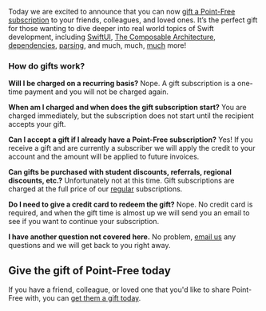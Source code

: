 Today we are excited to announce that you can now [gift a Point-Free subscription](/gifts) to your friends, colleagues, and loved ones. It’s the perfect gift for those wanting to dive deeper into real world topics of Swift development, including [SwiftUI](/collections/swiftui), [The Composable Architecture](/collections/composable-architecture), [dependencies](/collections/dependencies), [parsing](/collections/parsing), and much, much, [much](/collections) more!

### How do gifts work?

**Will I be charged on a recurring basis?**
Nope. A gift subscription is a one-time payment and you will not be charged again.

**When am I charged and when does the gift subscription start?**
You are charged immediately, but the subscription does not start until the recipient accepts your gift.

**Can I accept a gift if I already have a Point-Free subscription?**
Yes! If you receive a gift and are currently a subscriber we will apply the credit to your account and the amount will be applied to future invoices.

**Can gifts be purchased with student discounts, referrals, regional discounts, etc.?**
Unfortunately not at this time. Gift subscriptions are charged at the full price of our [regular](/pricing) subscriptions.

**Do I need to give a credit card to redeem the gift?**
Nope. No credit card is required, and when the gift time is almost up we will send you an email to see if you want to continue your subscription.

**I have another question not covered here.**
No problem, [email us](mailto:support@pointfree.co) any questions and we will get back to you right away.

## Give the gift of Point-Free today

If you have a friend, colleague, or loved one that you'd like to share Point-Free with, you can [get them a gift today](/gifts).
